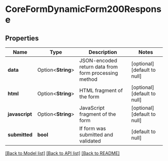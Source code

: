 # CoreFormDynamicForm200Response

## Properties

Name | Type | Description | Notes
------------ | ------------- | ------------- | -------------
**data** | Option<**String**> | JSON-encoded return data from form processing method | [optional][default to null]
**html** | Option<**String**> | HTML fragment of the form | [optional][default to null]
**javascript** | Option<**String**> | JavaScript fragment of the form | [optional][default to null]
**submitted** | **bool** | If form was submitted and validated | [default to null]

[[Back to Model list]](../README.md#documentation-for-models) [[Back to API list]](../README.md#documentation-for-api-endpoints) [[Back to README]](../README.md)


